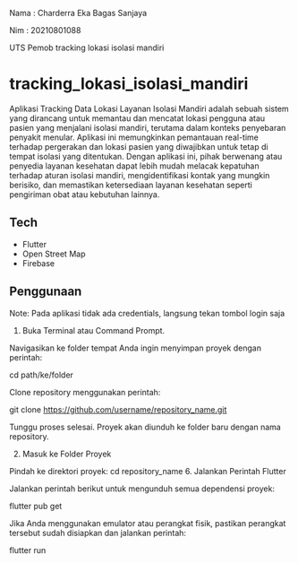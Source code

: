 Nama : Charderra Eka Bagas Sanjaya

Nim : 20210801088

UTS Pemob tracking lokasi isolasi mandiri

# tracking_lokasi_isolasi_mandiri

Aplikasi Tracking Data Lokasi Layanan Isolasi Mandiri adalah sebuah sistem yang dirancang untuk memantau dan mencatat lokasi pengguna atau pasien yang menjalani isolasi mandiri, terutama dalam konteks penyebaran penyakit menular. Aplikasi ini memungkinkan pemantauan real-time terhadap pergerakan dan lokasi pasien yang diwajibkan untuk tetap di tempat isolasi yang ditentukan. Dengan aplikasi ini, pihak berwenang atau penyedia layanan kesehatan dapat lebih mudah melacak kepatuhan terhadap aturan isolasi mandiri, mengidentifikasi kontak yang mungkin berisiko, dan memastikan ketersediaan layanan kesehatan seperti pengiriman obat atau kebutuhan lainnya.

## Tech

- Flutter
- Open Street Map
- Firebase

## Penggunaan

Note: Pada aplikasi tidak ada credentials, langsung tekan tombol login saja

1. Buka Terminal atau Command Prompt.

Navigasikan ke folder tempat Anda ingin menyimpan proyek dengan perintah:

cd path/ke/folder

Clone repository menggunakan perintah:

git clone https://github.com/username/repository_name.git

Tunggu proses selesai. Proyek akan diunduh ke folder baru dengan nama repository.

2. Masuk ke Folder Proyek

Pindah ke direktori proyek:
cd repository_name 6. Jalankan Perintah Flutter

Jalankan perintah berikut untuk mengunduh semua dependensi proyek:

flutter pub get

Jika Anda menggunakan emulator atau perangkat fisik, pastikan perangkat tersebut sudah disiapkan dan jalankan perintah:

flutter run
